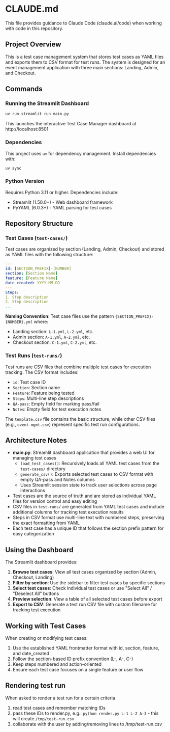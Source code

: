 # CLAUDE.md

This file provides guidance to Claude Code (claude.ai/code) when working with code in this repository.

## Project Overview

This is a test case management system that stores test cases as YAML files and exports them to CSV format for test runs. The system is designed for an event management application with three main sections: Landing, Admin, and Checkout.

## Commands

### Running the Streamlit Dashboard
```bash
uv run streamlit run main.py
```
This launches the interactive Test Case Manager dashboard at http://localhost:8501

### Dependencies
This project uses `uv` for dependency management. Install dependencies with:
```bash
uv sync
```

### Python Version
Requires Python 3.11 or higher. Dependencies include:
- Streamlit (1.50.0+) - Web dashboard framework
- PyYAML (6.0.3+) - YAML parsing for test cases

## Repository Structure

### Test Cases (`test-cases/`)
Test cases are organized by section (Landing, Admin, Checkout) and stored as YAML files with the following structure:

```yaml
---
id: [SECTION_PREFIX]-[NUMBER]
section: [Section Name]
feature: [Feature Name]
date_created: YYYY-MM-DD
---
Steps:
1. Step description
2. Step description
...
```

**Naming Convention**: Test case files use the pattern `{SECTION_PREFIX}-{NUMBER}.yml` where:
- Landing section: `L-1.yml`, `L-2.yml`, etc.
- Admin section: `A-1.yml`, `A-2.yml`, etc.
- Checkout section: `C-1.yml`, `C-2.yml`, etc.

### Test Runs (`test-runs/`)
Test runs are CSV files that combine multiple test cases for execution tracking. The CSV format includes:
- `id`: Test case ID
- `Section`: Section name
- `Feature`: Feature being tested
- `Steps`: Multi-line step descriptions
- `QA-pass`: Empty field for marking pass/fail
- `Notes`: Empty field for test execution notes

The `template.csv` file contains the basic structure, while other CSV files (e.g., `event-mgmt.csv`) represent specific test run configurations.

## Architecture Notes

- **main.py**: Streamlit dashboard application that provides a web UI for managing test cases
  - `load_test_cases()`: Recursively loads all YAML test cases from the `test-cases/` directory
  - `generate_csv()`: Exports selected test cases to CSV format with empty QA-pass and Notes columns
  - Uses Streamlit session state to track user selections across page interactions
- Test cases are the source of truth and are stored as individual YAML files for version control and easy editing
- CSV files in `test-runs/` are generated from YAML test cases and include additional columns for tracking test execution results
- Steps in CSV format use multi-line text with numbered steps, preserving the exact formatting from YAML
- Each test case has a unique ID that follows the section prefix pattern for easy categorization

## Using the Dashboard

The Streamlit dashboard provides:
1. **Browse test cases**: View all test cases organized by section (Admin, Checkout, Landing)
2. **Filter by section**: Use the sidebar to filter test cases by specific sections
3. **Select test cases**: Check individual test cases or use "Select All" / "Deselect All" buttons
4. **Preview selection**: View a table of all selected test cases before export
5. **Export to CSV**: Generate a test run CSV file with custom filename for tracking test execution

## Working with Test Cases

When creating or modifying test cases:
1. Use the established YAML frontmatter format with id, section, feature, and date_created
2. Follow the section-based ID prefix convention (L-, A-, C-)
3. Keep steps numbered and action-oriented
4. Ensure each test case focuses on a single feature or user flow

## Rendering test run

When asked to render a test run for a certain criteria
1. read test cases and remember matching IDs
2. pass these IDs to render.py, e.g.: `python render.py L-1 L-2 A-3` - this will create `/tmp/test-run.csv`
3. collaborate with the user by adding/removing lines to  /tmp/test-run.csv